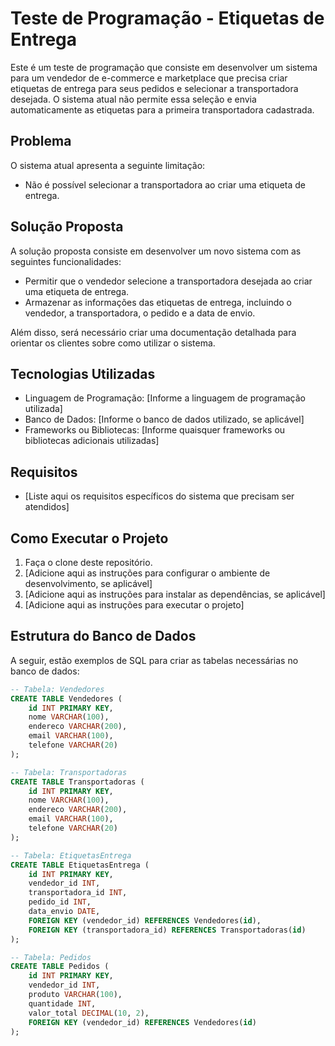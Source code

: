 # Teste de Programação - Etiquetas de Entrega

Este é um teste de programação que consiste em desenvolver um sistema para um vendedor de e-commerce e marketplace que precisa criar etiquetas de entrega para seus pedidos e selecionar a transportadora desejada. O sistema atual não permite essa seleção e envia automaticamente as etiquetas para a primeira transportadora cadastrada.

## Problema

O sistema atual apresenta a seguinte limitação:
- Não é possível selecionar a transportadora ao criar uma etiqueta de entrega.

## Solução Proposta

A solução proposta consiste em desenvolver um novo sistema com as seguintes funcionalidades:
- Permitir que o vendedor selecione a transportadora desejada ao criar uma etiqueta de entrega.
- Armazenar as informações das etiquetas de entrega, incluindo o vendedor, a transportadora, o pedido e a data de envio.

Além disso, será necessário criar uma documentação detalhada para orientar os clientes sobre como utilizar o sistema.

## Tecnologias Utilizadas

- Linguagem de Programação: [Informe a linguagem de programação utilizada]
- Banco de Dados: [Informe o banco de dados utilizado, se aplicável]
- Frameworks ou Bibliotecas: [Informe quaisquer frameworks ou bibliotecas adicionais utilizadas]

## Requisitos

- [Liste aqui os requisitos específicos do sistema que precisam ser atendidos]

## Como Executar o Projeto

1. Faça o clone deste repositório.
2. [Adicione aqui as instruções para configurar o ambiente de desenvolvimento, se aplicável]
3. [Adicione aqui as instruções para instalar as dependências, se aplicável]
4. [Adicione aqui as instruções para executar o projeto]

## Estrutura do Banco de Dados

A seguir, estão exemplos de SQL para criar as tabelas necessárias no banco de dados:

```sql
-- Tabela: Vendedores
CREATE TABLE Vendedores (
    id INT PRIMARY KEY,
    nome VARCHAR(100),
    endereco VARCHAR(200),
    email VARCHAR(100),
    telefone VARCHAR(20)
);

-- Tabela: Transportadoras
CREATE TABLE Transportadoras (
    id INT PRIMARY KEY,
    nome VARCHAR(100),
    endereco VARCHAR(200),
    email VARCHAR(100),
    telefone VARCHAR(20)
);

-- Tabela: EtiquetasEntrega
CREATE TABLE EtiquetasEntrega (
    id INT PRIMARY KEY,
    vendedor_id INT,
    transportadora_id INT,
    pedido_id INT,
    data_envio DATE,
    FOREIGN KEY (vendedor_id) REFERENCES Vendedores(id),
    FOREIGN KEY (transportadora_id) REFERENCES Transportadoras(id)
);

-- Tabela: Pedidos
CREATE TABLE Pedidos (
    id INT PRIMARY KEY,
    vendedor_id INT,
    produto VARCHAR(100),
    quantidade INT,
    valor_total DECIMAL(10, 2),
    FOREIGN KEY (vendedor_id) REFERENCES Vendedores(id)
);
